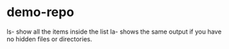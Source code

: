 # demo-repo

ls- show all the items inside the list 
la- shows the same output if you have no hidden files or directories.
 